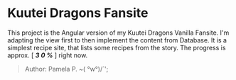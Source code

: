 # Kuutei Dragons Fansite

This project is the Angular version of my Kuutei Dragons Vanilla Fansite.
I'm adapting the view first to then implement the content from Database.
It is a simplest recipe site, that lists some recipes from the story.
The progress is approx. [ ___3 0 %___ ] right now.

>Author: Pamela P.   ~( °w°)/´';
